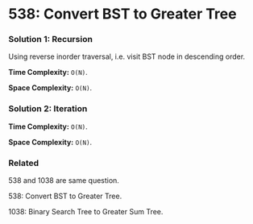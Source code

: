 # 538: Convert BST to Greater Tree 

### Solution 1: Recursion
Using reverse inorder traversal, i.e. visit BST node in descending order.

**Time Complexity:** `O(N)`.

**Space Complexity:** `O(N)`.

### Solution 2: Iteration
**Time Complexity:** `O(N)`.

**Space Complexity:** `O(N)`.

### Related
538 and 1038 are same question.

538: Convert BST to Greater Tree.

1038: Binary Search Tree to Greater Sum Tree.